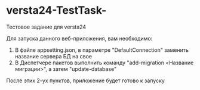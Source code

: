 # versta24-TestTask-
Тестовое задание для versta24

Для запуска данного веб-приложения, вам необходимо:
1. В файле appsetting.json, в параметре "DefaultConnection" заменить название сервера БД на свое 
2. В Диспетчере пакетов выполнить команду "add-migration <Название миграции>", а затем "update-database"

После этих 2-ух пунктов, приложение будет готово к запуску

